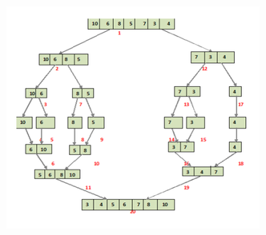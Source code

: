 
<p align="center">
        <a href="https://www.linkedin.com/in/allan-pereira-abrahao/">
            <img align="center" width="804" height="444"  src="/algorithms/002-sorting/005-merge-sort/visualizing-merge-sort2/visualizing-merge-sort2.png" />
        </a>
</p>